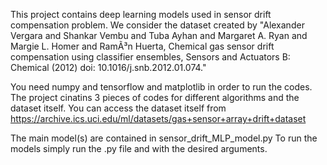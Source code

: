 This project contains deep learning models used in sensor drift compensation problem. We consider the dataset created by "Alexander Vergara and Shankar Vembu and Tuba Ayhan and Margaret A. Ryan and Margie L. Homer and RamÃ³n Huerta, Chemical gas sensor drift compensation using classifier ensembles, Sensors and Actuators B: Chemical (2012) doi: 10.1016/j.snb.2012.01.074."

You need numpy and tensorflow and matplotlib in order to run the codes.
The project cinatins 3 pieces of codes for different algorithms and the dataset itself. You can access the dataset itself from https://archive.ics.uci.edu/ml/datasets/gas+sensor+array+drift+dataset


The main model(s) are contained in sensor_drift_MLP_model.py
To run the models simply run the .py file and with the desired arguments.




